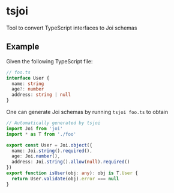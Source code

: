 # tsjoi
Tool to convert TypeScript interfaces to Joi schemas

## Example

Given the following TypeScript file:

```typescript
// foo.ts
interface User {
  name: string
  age?: number
  address: string | null
}
```

One can generate Joi schemas by running `tsjoi foo.ts` to obtain

```typescript
// Automatically generated by tsjoi
import Joi from 'joi'
import * as T from './foo'

export const User = Joi.object({
  name: Joi.string().required(),
  age: Joi.number(),
  address: Joi.string().allow(null).required()
})
export function isUser(obj: any): obj is T.User {
  return User.validate(obj).error === null
}
```
